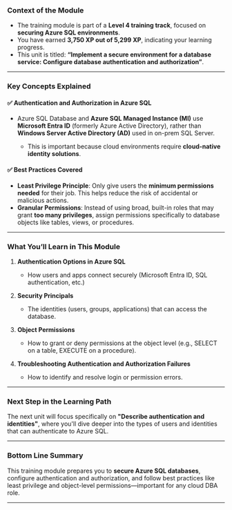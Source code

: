 ### **Context of the Module**

- The training module is part of a **Level 4 training track**, focused on **securing Azure SQL environments**.
- You have earned **3,750 XP out of 5,299 XP**, indicating your learning progress.
- This unit is titled: **“Implement a secure environment for a database service: Configure database authentication and authorization”**.

---

### **Key Concepts Explained**

#### ✅ **Authentication and Authorization in Azure SQL**

- Azure SQL Database and **Azure SQL Managed Instance (MI)** use **Microsoft Entra ID** (formerly Azure Active Directory), rather than **Windows Server Active Directory (AD)** used in on-prem SQL Server.

  - This is important because cloud environments require **cloud-native identity solutions**.

#### ✅ **Best Practices Covered**

- **Least Privilege Principle**: Only give users the **minimum permissions needed** for their job. This helps reduce the risk of accidental or malicious actions.
- **Granular Permissions**: Instead of using broad, built-in roles that may grant **too many privileges**, assign permissions specifically to database objects like tables, views, or procedures.

---

### **What You’ll Learn in This Module**

1. **Authentication Options in Azure SQL**

   - How users and apps connect securely (Microsoft Entra ID, SQL authentication, etc.)

2. **Security Principals**

   - The identities (users, groups, applications) that can access the database.

3. **Object Permissions**

   - How to grant or deny permissions at the object level (e.g., SELECT on a table, EXECUTE on a procedure).

4. **Troubleshooting Authentication and Authorization Failures**

   - How to identify and resolve login or permission errors.

---

### **Next Step in the Learning Path**

The next unit will focus specifically on **"Describe authentication and identities"**, where you'll dive deeper into the types of users and identities that can authenticate to Azure SQL.

---

### **Bottom Line Summary**

This training module prepares you to **secure Azure SQL databases**, configure authentication and authorization, and follow best practices like least privilege and object-level permissions—important for any cloud DBA role.

---
